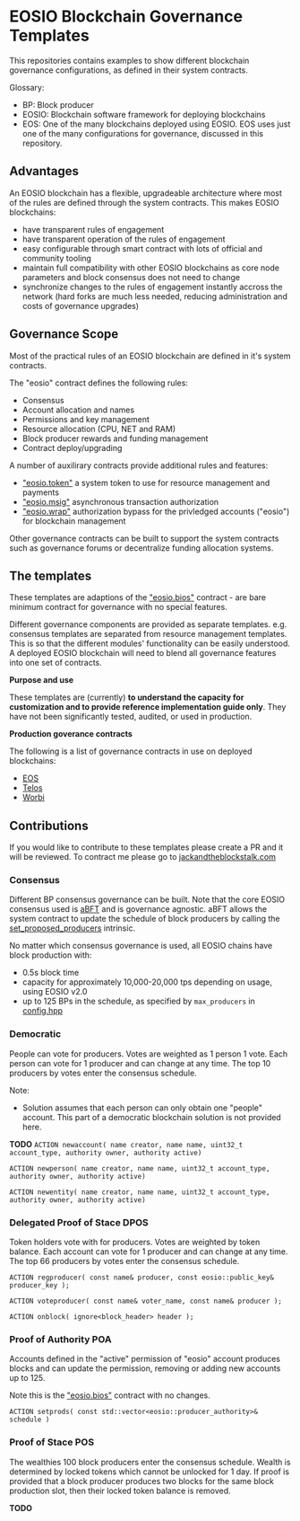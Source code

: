 # EOSIO Blockchain Governance Templates

This repositories contains examples to show different blockchain governance configurations, as defined in their system contracts.

Glossary:
- BP: Block producer
- EOSIO: Blockchain software framework for deploying blockchains
- EOS: One of the many blockchains deployed using EOSIO. EOS uses just one of the many configurations for governance, discussed in this repository.

## Advantages

An EOSIO blockchain has a flexible, upgradeable architecture where most of the rules are defined through the system contracts. This makes EOSIO blockchains:

- have transparent rules of engagement
- have transparent operation of the rules of engagement
- easy configurable through smart contract with lots of official and community tooling
- maintain full compatibility with other EOSIO blockchains as core node parameters and block consensus does not need to change
- synchronize changes to the rules of engagement instantly accross the network (hard forks are much less needed, reducing administration and costs of governance upgrades)

## Governance Scope 

Most of the practical rules of an EOSIO blockchain are defined in it's system contracts.

The "eosio" contract defines the following rules:

- Consensus
- Account allocation and names
- Permissions and key management
- Resource allocation (CPU, NET and RAM)
- Block producer rewards and funding management
- Contract deploy/upgrading

A number of auxilirary contracts provide additional rules and features:

- ["eosio.token"](https://github.com/EOSIO/eosio.contracts/tree/master/contracts/eosio.token) a system token to use for resource management and payments
- ["eosio.msig"](https://github.com/EOSIO/eosio.contracts/tree/master/contracts/eosio.msig) asynchronous transaction authorization
- ["eosio.wrap"](https://github.com/EOSIO/eosio.contracts/tree/master/contracts/eosio.wrap) authorization bypass for the privledged accounts ("eosio") for blockchain management

Other governance contracts can be built to support the system contracts such as governance forums or decentralize funding allocation systems.

## The templates

These templates are adaptions of the ["eosio.bios"](https://github.com/EOSIO/eosio.contracts/tree/master/contracts/eosio.bios) contract - are bare minimum contract for governance with no special features.

Different governance components are provided as separate templates. e.g. consensus templates are separated from resource management templates. This is so that the different modules' functionality can be easily understood. A deployed EOSIO blockchain will need to blend all governance features into one set of contracts.

**Purpose and use**

These templates are (currently) **to understand the capacity for customization and to provide reference implementation guide only**. They have not been significantly tested, audited, or used in production.

**Production goverance contracts**

The following is a list of governance contracts in use on deployed blockchains:
- [EOS](https://github.com/EOSIO/eosio.contracts/tree/master/contracts/eosio.system)
- [Telos](https://github.com/telosnetwork/telos.contracts/tree/master/contracts/eosio.system)
- [Worbi](https://github.com/worbli/worbli.contracts/tree/master/contracts/eosio.system)

## Contributions
If you would like to contribute to these templates please create a PR and it will be reviewed. To contract me please go to [jackandtheblockstalk.com](https://jackandtheblockstalk.com)

### Consensus

Different BP consensus governance can be built. Note that the core EOSIO consensus used is [aBFT](https://developers.eos.io/welcome/latest/protocol/consensus_protocol) and is governance agnostic. aBFT allows the system contract to update the schedule of block producers by calling the [set_proposed_producers](https://developers.eos.io/manuals/eosio.cdt/latest/group__privileged/#function-set_proposed_producers) intrinsic.

No matter which consensus governance is used, all EOSIO chains have block production with:

- 0.5s block time
- capacity for approximately 10,000-20,000 tps depending on usage, using EOSIO v2.0
- up to 125 BPs in the schedule, as specified by `max_producers` in [config.hpp](https://github.com/EOSIO/eos/blob/master/libraries/chain/include/eosio/chain/config.hpp#L106)

### Democratic
People can vote for producers. Votes are weighted as 1 person 1 vote. Each person can vote for 1 producer and can change at any time. The top 10 producers by votes enter the consensus schedule.

Note:
- Solution assumes that each person can only obtain one "people" account. This part of a democratic blockchain solution is not provided here.

**TODO**
`ACTION newaccount( name creator, name name, uint32_t account_type, authority owner, authority active)`

`ACTION newperson( name creator, name name, uint32_t account_type, authority owner, authority active)`

`ACTION newentity( name creator, name name, uint32_t account_type, authority owner, authority active)`

### Delegated Proof of Stace DPOS
Token holders vote with for producers. Votes are weighted by token balance. Each account can vote for 1 producer and can change at any time. The top 66 producers by votes enter the consensus schedule.

`ACTION regproducer( const name& producer, const eosio::public_key& producer_key );`

`ACTION voteproducer( const name& voter_name, const name& producer );`

`ACTION onblock( ignore<block_header> header );`

### Proof of Authority POA

Accounts defined in the "active" permission of "eosio" account produces blocks and can update the permission, removing or adding new accounts up to 125.

Note this is the ["eosio.bios"](https://github.com/EOSIO/eosio.contracts/tree/master/contracts/eosio.bios) contract with no changes.

`ACTION setprods( const std::vector<eosio::producer_authority>& schedule )`

### Proof of Stace POS
The wealthies 100 block producers enter the consensus schedule. Wealth is determined by locked tokens which cannot be unlocked for 1 day. If proof is provided that a block producer produces two blocks for the same block production slot, then their locked token balance is removed.

**TODO**
